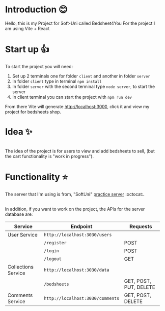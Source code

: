 # Introduction :blush:
Hello, this is my Project for Soft-Uni called Bedsheet4You
For the project I am using Vite + React
# Start up :thumbsup:
To start the project you will need:
1. Set up 2 terminals one for folder `client` and another in folder `server`
2. In folder `client` type in terminal `npm install`
3. In folder `server` with the second terminal type `node server`, to start the server
4. In client terminal you can start the project with `npm run dev`

From there Vite will generate <http://localhost:3000>, click it and view my project for bedsheets shop.

# Idea :sparkles:
   <br> The idea of the project is for users to view and add bedsheets to sell, (but the cart functionality is "work in progress").

# Functionality :star:
The server that I'm using is from, "SoftUni" [practice server]( https://github.com/softuni-practice-server/softuni-practice-server) :octocat:. 

<br> In addition, if you want to work on the project, the APIs for the server database are:
<br>


| Service           | Endpoint                    | Requests      |
|-------------------|-----------------------------|---------------|
| User Service      | `http://localhost:3030/users` |               |
|                   | `/register`                   | POST          |
|                   | `/login`                      | POST          |
|                   | `/logout`                     | GET           |
| Collections Service | `http://localhost:3030/data` |               |
|                     | `/bedsheets`                  | GET, POST, PUT, DELETE |
| Comments Service  | `http://localhost:3030/comments` | GET, POST, DELETE |
